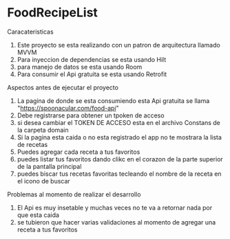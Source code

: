 # FoodRecipeList

Caracateristicas

1. Este proyecto se esta realizando con un patron de arquitectura llamado MVVM
2. Para inyeccion de dependencias se esta usando Hilt
3. para manejo de datos se esta usando Room
4. Para consumir el Api gratuita se esta usando Retrofit

Aspectos antes de ejecutar el proyecto

1. La pagina de donde se esta consumiendo esta Api gratuita se llama "https://spoonacular.com/food-api"
2. Debe registrarse para obtener  un tpoken de acceso
3. si desea cambiar el TOKEN DE ACCESO esta en el archivo Constans de la carpeta domain
4. Si la pagina esta caida o no esta registrado el app no te mostrara la lista de recetas
5. Puedes agregar cada receta a tus favoritos
6. puedes listar tus favoritos dando clikc en el corazon de la parte superior de la pantalla principal
7. puedes biscar tus recetas favoritas tecleando el nombre de la receta en el icono de buscar

Problemas al momento de realizar el desarrollo

1. El Api es muy insetable y muchas veces no te va a retornar nada por que esta caida
2. se tubieron que hacer varias validaciones al momento de agregar una receta a tus favoritos
